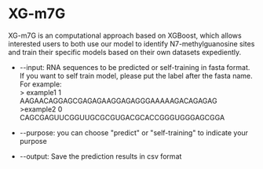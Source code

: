 XG-m7G
=======
XG-m7G is an computational approach based on XGBoost, which allows interested users to both use our model to identify N7-methylguanosine sites and train  their specific models based on their own datasets expediently.

* --input: RNA sequences to be predicted or self-training in fasta format. If you want to self train model, please put the label after the fasta name. For example: <br>
\> example1 1<br>
AAGAACAGGAGCGAGAGAAGGAGAGGGAAAAAGACAGAGAG<br>
\>example2 0<br>
CAGCGAGUUCGGUUGCGCGUGACGCACCGGGUGGGAGCGGA<br>

* --purpose: you can choose "predict" or "self-training" to indicate your purpose

* --output: Save the prediction  results in csv format
